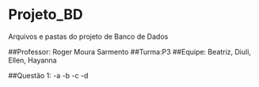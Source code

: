 # Projeto_BD
Arquivos e pastas do projeto de Banco de Dados 

##Professor: Roger Moura Sarmento
##Turma:P3
##Equipe: Beatriz, Diuli, Ellen, Hayanna

##Questão 1:
-a
-b
-c
-d

